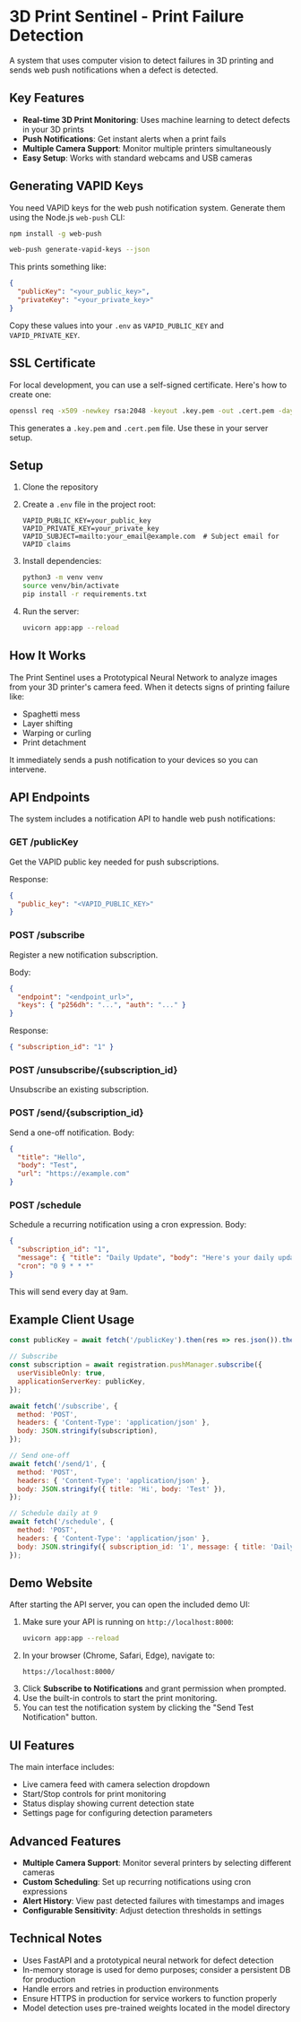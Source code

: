 # 3D Print Sentinel - Print Failure Detection

A system that uses computer vision to detect failures in 3D printing and sends web push notifications when a defect is detected.

## Key Features

- **Real-time 3D Print Monitoring**: Uses machine learning to detect defects in your 3D prints
- **Push Notifications**: Get instant alerts when a print fails
- **Multiple Camera Support**: Monitor multiple printers simultaneously
- **Easy Setup**: Works with standard webcams and USB cameras

## Generating VAPID Keys
You need VAPID keys for the web push notification system. Generate them using the Node.js `web-push` CLI:
```bash
npm install -g web-push

web-push generate-vapid-keys --json
```
This prints something like:
```json
{
  "publicKey": "<your_public_key>",
  "privateKey": "<your_private_key>"
}
```
Copy these values into your `.env` as `VAPID_PUBLIC_KEY` and `VAPID_PRIVATE_KEY`.

## SSL Certificate
For local development, you can use a self-signed certificate. Here's how to create one:
```bash
openssl req -x509 -newkey rsa:2048 -keyout .key.pem -out .cert.pem -days 365 -nodes
```
This generates a `.key.pem` and `.cert.pem` file. Use these in your server setup.

## Setup

1. Clone the repository

2. Create a `.env` file in the project root:
   ```env
   VAPID_PUBLIC_KEY=your_public_key
   VAPID_PRIVATE_KEY=your_private_key
   VAPID_SUBJECT=mailto:your_email@example.com  # Subject email for VAPID claims
   ```

3. Install dependencies:
   ```bash
   python3 -m venv venv
   source venv/bin/activate
   pip install -r requirements.txt
   ```

4. Run the server:
   ```bash
   uvicorn app:app --reload
   ```

## How It Works

The Print Sentinel uses a Prototypical Neural Network to analyze images from your 3D printer's camera feed. When it detects signs of printing failure like:
- Spaghetti mess
- Layer shifting
- Warping or curling
- Print detachment

It immediately sends a push notification to your devices so you can intervene.

## API Endpoints

The system includes a notification API to handle web push notifications:

### GET /publicKey

Get the VAPID public key needed for push subscriptions.

Response:
```json
{
  "public_key": "<VAPID_PUBLIC_KEY>"
}
```

### POST /subscribe

Register a new notification subscription.

Body:
```json
{
  "endpoint": "<endpoint_url>",
  "keys": { "p256dh": "...", "auth": "..." }
}
```
Response:
```json
{ "subscription_id": "1" }
```

### POST /unsubscribe/{subscription_id}

Unsubscribe an existing subscription.

### POST /send/{subscription_id}

Send a one-off notification. Body:
```json
{
  "title": "Hello",
  "body": "Test",
  "url": "https://example.com"
}
```

### POST /schedule

Schedule a recurring notification using a cron expression. Body:
```json
{
  "subscription_id": "1",
  "message": { "title": "Daily Update", "body": "Here's your daily update!", "url": "https://example.com" },
  "cron": "0 9 * * *"
}
```

This will send every day at 9am.

## Example Client Usage

```js
const publicKey = await fetch('/publicKey').then(res => res.json()).then(data => data.public_key);

// Subscribe
const subscription = await registration.pushManager.subscribe({
  userVisibleOnly: true,
  applicationServerKey: publicKey,
});

await fetch('/subscribe', {
  method: 'POST',
  headers: { 'Content-Type': 'application/json' },
  body: JSON.stringify(subscription),
});

// Send one-off
await fetch('/send/1', {
  method: 'POST',
  headers: { 'Content-Type': 'application/json' },
  body: JSON.stringify({ title: 'Hi', body: 'Test' }),
});

// Schedule daily at 9
await fetch('/schedule', {
  method: 'POST',
  headers: { 'Content-Type': 'application/json' },
  body: JSON.stringify({ subscription_id: '1', message: { title: 'Daily', body: 'Hello' }, cron: '0 9 * * *' }),
});
```

## Demo Website

After starting the API server, you can open the included demo UI:

1. Make sure your API is running on `http://localhost:8000`:
   ```bash
   uvicorn app:app --reload
   ```
2. In your browser (Chrome, Safari, Edge), navigate to:
   ```
   https://localhost:8000/
   ```
3. Click **Subscribe to Notifications** and grant permission when prompted.
4. Use the built-in controls to start the print monitoring.
5. You can test the notification system by clicking the "Send Test Notification" button.

## UI Features

The main interface includes:
- Live camera feed with camera selection dropdown
- Start/Stop controls for print monitoring
- Status display showing current detection state
- Settings page for configuring detection parameters

## Advanced Features

- **Multiple Camera Support**: Monitor several printers by selecting different cameras
- **Custom Scheduling**: Set up recurring notifications using cron expressions
- **Alert History**: View past detected failures with timestamps and images
- **Configurable Sensitivity**: Adjust detection thresholds in settings

## Technical Notes

- Uses FastAPI and a prototypical neural network for defect detection
- In-memory storage is used for demo purposes; consider a persistent DB for production
- Handle errors and retries in production environments
- Ensure HTTPS in production for service workers to function properly
- Model detection uses pre-trained weights located in the model directory
